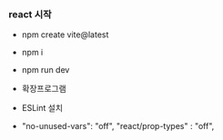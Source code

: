 ### react 시작

- npm create vite@latest

- npm i

- npm run dev

- 확장프로그램
- ESLint 설치
- "no-unused-vars": "off",
  "react/prop-types" : "off",
